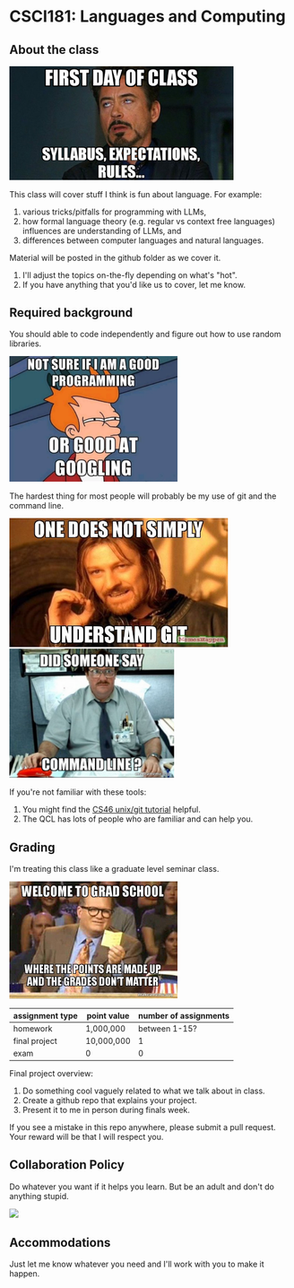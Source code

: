 # CSCI181: Languages and Computing

## About the class

<img src=img/syllabus.png width=400px />

This class will cover stuff I think is fun about language.
For example:
1. various tricks/pitfalls for programming with LLMs,
1. how formal language theory (e.g. regular vs context free languages) influences are understanding of LLMs, and
1. differences between computer languages and natural languages.

Material will be posted in the github folder as we cover it.
1. I'll adjust the topics on-the-fly depending on what's "hot".
1. If you have anything that you'd like us to cover, let me know.

## Required background

You should able to code independently and figure out how to use random libraries.

<img src=img/google2.webp width=300px />
<!--
<img src=img/google.png width=300px />

<img src=img/google.webp width=600px />
-->

The hardest thing for most people will probably be my use of git and the command line.

<img src=img/git1.jpg height=230px /> <img src=img/terminal1.jpg height=230px />

If you're not familiar with these tools:
1. You might find the [CS46 unix/git tutorial](https://github.com/mikeizbicki/cmc-csci046/blob/2023spring/topic_00_unix/git.md) helpful.
1. The QCL has lots of people who are familiar and can help you.

<!--
<img src=img/git2.jpg width=300px />
The command line stuff might also be new to you.
<img src=img/terminal2.jpg width=300px />
-->

<!--
<img src=img/terminal3.jpg width=600px />

Senior programmers have a (well-earned) reputation for being mean to juniors who ask dumb questions.

<img src=img/google2.jpg width=300px />

I promise not to be mean.
Please ask random questions about these tools throughout the semester!!!
-->

## Grading

I'm treating this class like a graduate level seminar class.

<img src=img/welcome-to-grad-5b84be.jpg width=300px />

| assignment type   | point value    | number of assignments |
| ----------------- | -------------- | --------------------- |
| homework          |  1,000,000     | between 1-15?         |
| final project     | 10,000,000     | 1                     |
| exam              | 0              | 0                     |

Final project overview:
1. Do something cool vaguely related to what we talk about in class.
1. Create a github repo that explains your project.
1. Present it to me in person during finals week.

If you see a mistake in this repo anywhere,
please submit a pull request.
Your reward will be that I will respect you.

## Collaboration Policy

Do whatever you want if it helps you learn.
But be an adult and don't do anything stupid.

<img src=img/Collaboration.avif width=300px />

## Accommodations

Just let me know whatever you need and I'll work with you to make it happen.
